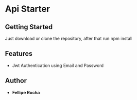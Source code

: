 # Api Starter

## Getting Started

Just download or clone the repository, after that run npm install

## Features

* Jwt Authentication using Email and Password

## Author

* **Fellipe Rocha**
